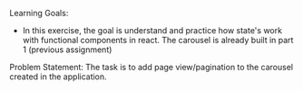 Learning Goals:
- In this exercise, the goal is understand and practice how state's work with functional components in react.
The carousel is already built in part 1 (previous assignment)

Problem Statement:
The task is to add page view/pagination to the carousel created in the application.
